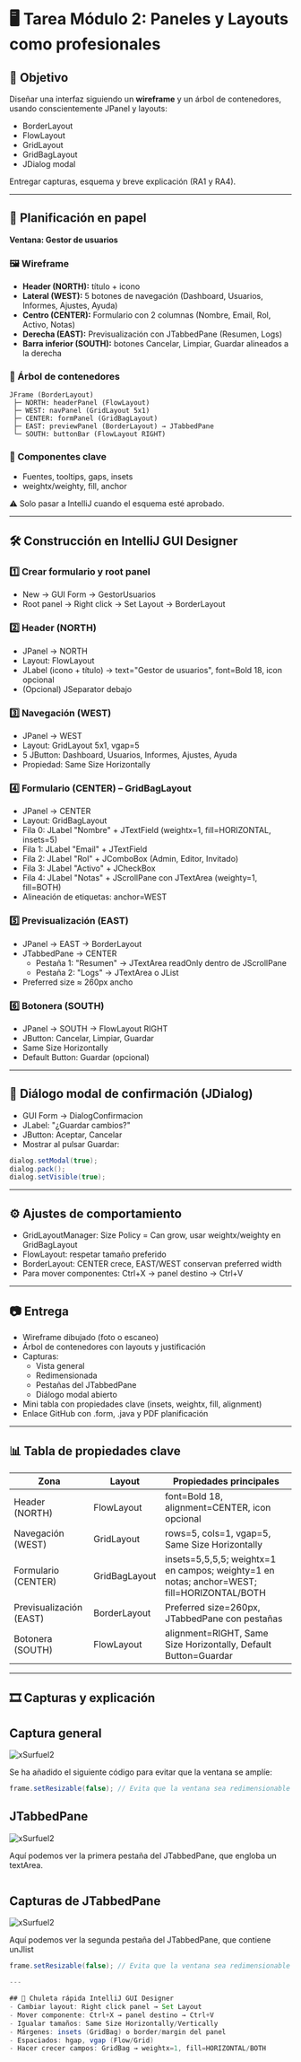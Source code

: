 # 🖥️ Tarea Módulo 2: Paneles y Layouts como profesionales

## 📌 Objetivo
Diseñar una interfaz siguiendo un **wireframe** y un árbol de contenedores, usando conscientemente JPanel y layouts:
- BorderLayout
- FlowLayout
- GridLayout
- GridBagLayout
- JDialog modal

Entregar capturas, esquema y breve explicación (RA1 y RA4).

---

## 📝 Planificación en papel
**Ventana: Gestor de usuarios**

### 🖼️ Wireframe
- **Header (NORTH):** título + icono
- **Lateral (WEST):** 5 botones de navegación (Dashboard, Usuarios, Informes, Ajustes, Ayuda)
- **Centro (CENTER):** Formulario con 2 columnas (Nombre, Email, Rol, Activo, Notas)
- **Derecha (EAST):** Previsualización con JTabbedPane (Resumen, Logs)
- **Barra inferior (SOUTH):** botones Cancelar, Limpiar, Guardar alineados a la derecha

### 🌳 Árbol de contenedores
```
JFrame (BorderLayout)
 ├─ NORTH: headerPanel (FlowLayout)
 ├─ WEST: navPanel (GridLayout 5x1)
 ├─ CENTER: formPanel (GridBagLayout)
 ├─ EAST: previewPanel (BorderLayout) → JTabbedPane
 └─ SOUTH: buttonBar (FlowLayout RIGHT)
```

### 🔑 Componentes clave
- Fuentes, tooltips, gaps, insets
- weightx/weighty, fill, anchor

⚠️ Solo pasar a IntelliJ cuando el esquema esté aprobado.

---

## 🛠️ Construcción en IntelliJ GUI Designer

### 1️⃣ Crear formulario y root panel
- New → GUI Form → GestorUsuarios
- Root panel → Right click → Set Layout → BorderLayout

### 2️⃣ Header (NORTH)
- JPanel → NORTH
- Layout: FlowLayout
- JLabel (icono + título) → text="Gestor de usuarios", font=Bold 18, icon opcional
- (Opcional) JSeparator debajo

### 3️⃣ Navegación (WEST)
- JPanel → WEST
- Layout: GridLayout 5x1, vgap=5
- 5 JButton: Dashboard, Usuarios, Informes, Ajustes, Ayuda
- Propiedad: Same Size Horizontally

### 4️⃣ Formulario (CENTER) – GridBagLayout
- JPanel → CENTER
- Layout: GridBagLayout
- Fila 0: JLabel "Nombre" + JTextField (weightx=1, fill=HORIZONTAL, insets=5)
- Fila 1: JLabel "Email" + JTextField
- Fila 2: JLabel "Rol" + JComboBox (Admin, Editor, Invitado)
- Fila 3: JLabel "Activo" + JCheckBox
- Fila 4: JLabel "Notas" + JScrollPane con JTextArea (weighty=1, fill=BOTH)
- Alineación de etiquetas: anchor=WEST

### 5️⃣ Previsualización (EAST)
- JPanel → EAST → BorderLayout
- JTabbedPane → CENTER
  - Pestaña 1: "Resumen" → JTextArea readOnly dentro de JScrollPane
  - Pestaña 2: "Logs" → JTextArea o JList
- Preferred size ≈ 260px ancho

### 6️⃣ Botonera (SOUTH)
- JPanel → SOUTH → FlowLayout RIGHT
- JButton: Cancelar, Limpiar, Guardar
- Same Size Horizontally
- Default Button: Guardar (opcional)

---

## 🔔 Diálogo modal de confirmación (JDialog)
- GUI Form → DialogConfirmacion
- JLabel: "¿Guardar cambios?"
- JButton: Aceptar, Cancelar
- Mostrar al pulsar Guardar:
```java
dialog.setModal(true);
dialog.pack();
dialog.setVisible(true);
```

---

## ⚙️ Ajustes de comportamiento
- GridLayoutManager: Size Policy = Can grow, usar weightx/weighty en GridBagLayout
- FlowLayout: respetar tamaño preferido
- BorderLayout: CENTER crece, EAST/WEST conservan preferred width
- Para mover componentes: Ctrl+X → panel destino → Ctrl+V

---

## 📷 Entrega
- Wireframe dibujado (foto o escaneo)
- Árbol de contenedores con layouts y justificación
- Capturas:
  - Vista general
  - Redimensionada
  - Pestañas del JTabbedPane
  - Diálogo modal abierto
- Mini tabla con propiedades clave (insets, weightx, fill, alignment)
- Enlace GitHub con .form, .java y PDF planificación

---

## 📊 Tabla de propiedades clave
| Zona              | Layout        | Propiedades principales                          |
|-------------------|--------------|------------------------------------------------|
| Header (NORTH)    | FlowLayout   | font=Bold 18, alignment=CENTER, icon opcional   |
| Navegación (WEST) | GridLayout   | rows=5, cols=1, vgap=5, Same Size Horizontally  |
| Formulario (CENTER)| GridBagLayout | insets=5,5,5,5; weightx=1 en campos; weighty=1 en notas; anchor=WEST; fill=HORIZONTAL/BOTH |
| Previsualización (EAST)| BorderLayout | Preferred size=260px, JTabbedPane con pestañas |
| Botonera (SOUTH)  | FlowLayout   | alignment=RIGHT, Same Size Horizontally, Default Button=Guardar |

---
## 🎞 Capturas y explicación

## Captura general

![xSurfuel2](capturas/vistaGeneral.png)

Se ha añadido el siguiente código para evitar que la ventana se amplíe:

```java
frame.setResizable(false); // Evita que la ventana sea redimensionable
```

## JTabbedPane


![xSurfuel2](capturas/tabbed1.png)

Aquí podemos ver la primera pestaña del JTabbedPane, que engloba un textArea.
```
```
## Capturas de JTabbedPane

![xSurfuel2](capturas/tabbed2.png)

Aquí podemos ver la segunda pestaña del JTabbedPane, que contiene unJlist

```java
frame.setResizable(false); // Evita que la ventana sea redimensionable

---

## 📌 Chuleta rápida IntelliJ GUI Designer
- Cambiar layout: Right click panel → Set Layout
- Mover componente: Ctrl+X → panel destino → Ctrl+V
- Igualar tamaños: Same Size Horizontally/Vertically
- Márgenes: insets (GridBag) o border/margin del panel
- Espaciados: hgap, vgap (Flow/Grid)
- Hacer crecer campos: GridBag → weightx=1, fill=HORIZONTAL/BOTH

